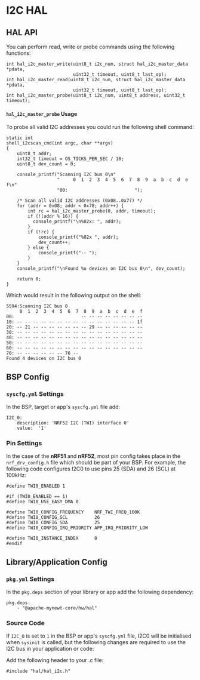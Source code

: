 # I2C HAL

## HAL API

You can perform read, write or probe commands using the following functions:

```
int hal_i2c_master_write(uint8_t i2c_num, struct hal_i2c_master_data *pdata,
                         uint32_t timeout, uint8_t last_op);
int hal_i2c_master_read(uint8_t i2c_num, struct hal_i2c_master_data *pdata,
                         uint32_t timeout, uint8_t last_op);
int hal_i2c_master_probe(uint8_t i2c_num, uint8_t address, uint32_t timeout);

```

#### `hal_i2c_master_probe` Usage

To probe all valid I2C addresses you could run the following shell command:

```
static int
shell_i2cscan_cmd(int argc, char **argv)
{
    uint8_t addr;
    int32_t timeout = OS_TICKS_PER_SEC / 10;
    uint8_t dev_count = 0;

    console_printf("Scanning I2C bus 0\n"
                   "     0  1  2  3  4  5  6  7  8  9  a  b  c  d  e  f\n"
                   "00:                         ");

    /* Scan all valid I2C addresses (0x08..0x77) */
    for (addr = 0x08; addr < 0x78; addr++) {
        int rc = hal_i2c_master_probe(0, addr, timeout);
        if (!(addr % 16)) {
          console_printf("\n%02x: ", addr);
        }
        if (!rc) {
            console_printf("%02x ", addr);
            dev_count++;
        } else {
            console_printf("-- ");
        }
    }
    console_printf("\nFound %u devices on I2C bus 0\n", dev_count);

    return 0;
}
```

Which would result in the following output on the shell:

```
5594:Scanning I2C bus 0
     0  1  2  3  4  5  6  7  8  9  a  b  c  d  e  f
00:                         -- -- -- -- -- -- -- --
10: -- -- -- -- -- -- -- -- -- -- -- -- -- -- -- 1f
20: -- 21 -- -- -- -- -- -- -- 29 -- -- -- -- -- --
30: -- -- -- -- -- -- -- -- -- -- -- -- -- -- -- --
40: -- -- -- -- -- -- -- -- -- -- -- -- -- -- -- --
50: -- -- -- -- -- -- -- -- -- -- -- -- -- -- -- --
60: -- -- -- -- -- -- -- -- -- -- -- -- -- -- -- --
70: -- -- -- -- -- -- 76 --
Found 4 devices on I2C bus 0
```

## BSP Config

### `syscfg.yml` Settings

In the BSP, target or app's `syscfg.yml` file add:

```
I2C_0:
    description: 'NRF52 I2C (TWI) interface 0'
    value:  '1'
```

### Pin Settings

In the case of the **nRF51** and **nRF52**, most pin config takes place in the
`nrf_drv_config.h` file which should be part of your BSP. For example, the
following code configures I2C0 to use pins 25 (SDA) and 26 (SCL) at 100kHz:

```
#define TWI0_ENABLED 1

#if (TWI0_ENABLED == 1)
#define TWI0_USE_EASY_DMA 0

#define TWI0_CONFIG_FREQUENCY    NRF_TWI_FREQ_100K
#define TWI0_CONFIG_SCL          26
#define TWI0_CONFIG_SDA          25
#define TWI0_CONFIG_IRQ_PRIORITY APP_IRQ_PRIORITY_LOW

#define TWI0_INSTANCE_INDEX      0
#endif
```

## Library/Application Config

### `pkg.yml` Settings

In the `pkg.deps` section of your library or app add the following dependency:

```
pkg.deps:
    - "@apache-mynewt-core/hw/hal"
```

### Source Code

If `I2C_O` is set to `1` in the BSP or app's `syscfg.yml` file, I2C0 will be
initialised when `sysinit` is called, but the following changes are required
to use the I2C bus in your application or code:

Add the following header to your .c file:

```
#include "hal/hal_i2c.h"
```
